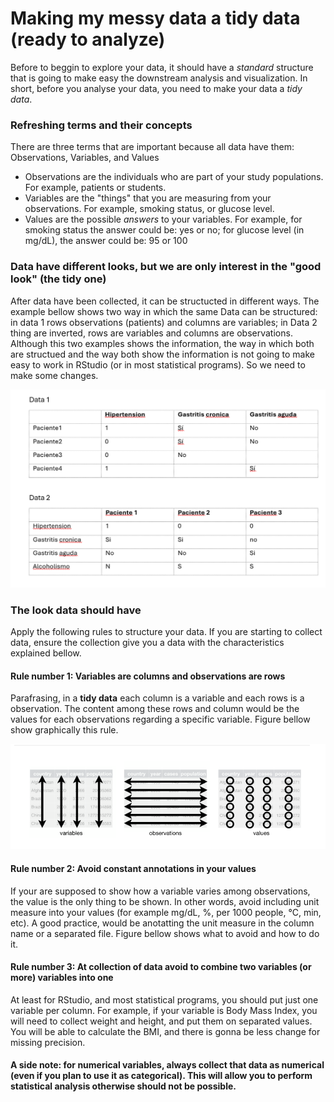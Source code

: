 # Making my messy data a tidy data (ready to analyze)
Before to beggin to explore your data, it should have a _standard_ structure that 
is going to make easy the downstream analysis and visualization. In short, 
before you analyse your data, you need to make your data a _tidy data_.

### Refreshing terms and their concepts
There are three terms that are important because all data have them: Observations, Variables, and Values
* Observations are the individuals who are part of your study populations. For example, patients or students.
* Variables are the "things" that you are measuring from your observations. For example, smoking status, or glucose level.
* Values are the possible _answers_ to your variables. For example, for smoking status the answer could be: yes or no; for glucose level (in mg/dL), the answer could be: 95 or 100 

### Data have different looks, but we are only interest in the "good look" (the tidy one)
After data have been collected, it can be structucted in different ways.
The example bellow shows two way in which the same Data can be structured: in data 1 rows observations (patients) and columns are variables; 
in Data 2 thing are inverted, rows are variables and columns are observations. Although this two examples shows the information, the way in which both are structued 
and the way both show the information is not going to make easy to work in RStudio (or in most statistical programs). So we need to make some changes.

![Alt text](https://github.com/KJPaez1/A-friendly-PracticalGuide-to-gtsummary/blob/main/img/data_types.png)

### The look data should have
Apply the following rules to structure your data. If you are starting to collect data, ensure the collection give you a data with the characteristics explained bellow.

#### Rule number 1: Variables are columns and observations are rows
Parafrasing, in a **tidy data** each column is a variable and each rows is a observation. The content among these rows and column would be the values for each observations regarding a specific variable. Figure bellow show graphically this rule.

![Alt text](https://github.com/KJPaez1/A-friendly-PracticalGuide-to-gtsummary/blob/main/img/rule_1.png)

#### Rule number 2: Avoid constant annotations in your values
If your are supposed to show how a variable varies among observations, the value is the only thing to be shown. In other words, avoid including unit measure into your values (for example mg/dL, %, per 1000 people, °C, min, etc). A good practice, would be anotatting the unit measure in the column name or a separated file. Figure bellow shows what to avoid and how to do it.


#### Rule number 3: At collection of data avoid to combine two variables (or more) variables into one 
At least for RStudio, and most statistical programs, you should put just one variable per column. For example, if your variable is Body Mass Index, you will need to collect weight and height, and put them on separated values. You will be able to calculate the BMI, and there is gonna be less change for missing precision. 

#### A side note: for numerical variables, always collect that data as **numerical** (even if you plan to use it as categorical). This will allow you to perform statistical analysis otherwise should not be possible. 


















